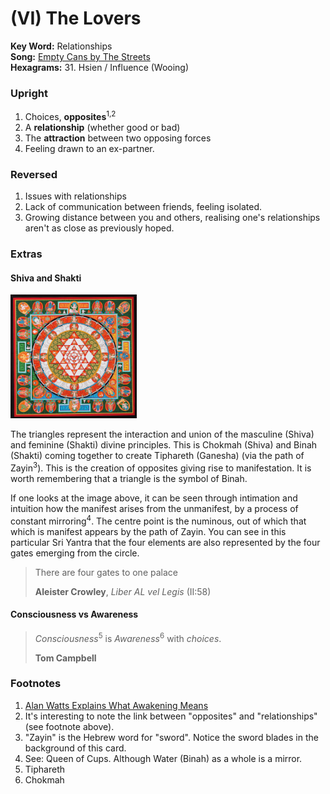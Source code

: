 # (VI) The Lovers

**Key Word:** Relationships  
**Song:** [Empty Cans by The Streets](https://www.youtube.com/watch?v=z2i0Nw3NDBU)  
**Hexagrams:** 31. Hsien / Influence (Wooing)



### Upright

1) Choices, **opposites**<sup>1,2</sup>
3) A **relationship** (whether good or bad)
4) The **attraction** between two opposing forces
5) Feeling drawn to an ex-partner.



### Reversed

1) Issues with relationships
2) Lack of communication between friends, feeling isolated.
3) Growing distance between you and others, realising one's relationships aren't as close as previously hoped.



### Extras

#### Shiva and Shakti

<img src="https://raw.githubusercontent.com/abuicke/tarot/master/major%20arcana/(6)%20The%20Lovers/sri%20yantra.jpg" alt="Sri Yantra" width="40%"/>

The triangles represent the interaction and union of the masculine (Shiva) and feminine (Shakti) divine principles. This is Chokmah (Shiva) and Binah (Shakti) coming together to create Tiphareth (Ganesha) (via the path of Zayin<sup>3</sup>). This is the creation of opposites giving rise to manifestation. It is worth remembering that a triangle is the symbol of Binah.

If one looks at the image above, it can be seen through intimation and intuition how the manifest arises from the unmanifest, by a process of constant mirroring<sup>4</sup>. The centre point is the numinous, out of which that which is manifest appears by the path of Zayin. You can see in this particular Sri Yantra that the four elements are also represented by the four gates emerging from the circle.

>There are four gates to one palace
>
>**Aleister Crowley**, *Liber AL vel Legis* (II:58) 

#### Consciousness vs Awareness

>*Consciousness*<sup>5</sup> is *Awareness*<sup>6</sup> with *choices*.
>
>**Tom Campbell**



### Footnotes

1. [Alan Watts Explains What Awakening Means](https://www.youtube.com/watch?v=g92i9ilnqfA)
2. It's interesting to note the link between "opposites" and "relationships" (see footnote above).
3. "Zayin" is the Hebrew word for "sword". Notice the sword blades in the background of this card.
4. See: Queen of Cups. Although Water (Binah) as a whole is a mirror.
5. Tiphareth
6. Chokmah



